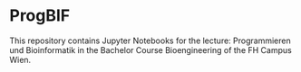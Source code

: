 # ProgBIF

This repository contains Jupyter Notebooks for the lecture: Programmieren und Bioinformatik in the Bachelor Course Bioengineering of the FH Campus Wien. 
